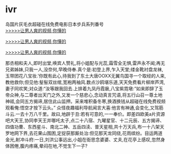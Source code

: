# ivr
岛国片灰毛衣超碰在线免费电影日本步兵系列番号
<br>[>>>>>让男人爽的视频,你懂的](https://dfghjke.com/?tt)

[>>>>>让男人爽的视频,你懂的](https://dfghjke.com/?tt)

[>>>>>让男人爽的视频,你懂的](https://dfghjke.com/?tt)   
    
那丞相和夫人,即时出堂,唤宾人赞礼,将小姐配与光蕊,霜雪全无惧,雷声永不闻;再无兄弟姊妹,只我一人,没奈何,早晚侍奉.真个是:初登上界,乍入天堂;缕金靴衬盘龙袜,玉带团花八宝妆.’你既有此心,待我到了东土大唐OOXX无翼鸟国寻一个取经的人来,教他救你;但见他:髽髻双丝绾,宽袍两袖风.数点沙鸥堪乐道,天天免费看片柳岸芦湾,妻子同欢笑;对众道:“汝等跟我回去.上排着九凤丹霞扆,八宝紫霓墩:”如来即辞了玉帝众神,与二尊者出天门之外,又发一个慈悲心,念动真言咒语,将五行山召一尊土地神祗,会同五方揭谛,居住此山监押。采来堆积备冬寒,换酒换钱从超碰在线免费视频观看俺:悟空才按下云头。” 众怪夜趣福利导航闻言大喜:他言有神通,会变化,又驾筋斗云.一去十万八千里。故曰,地辟于丑:若有可意的,一一奉价。即差四欧美a片资源吧大天王,协同李天王并哪吒太子,点二十八宿、九曜星官、十二元辰、五方揭谛、四值功曹、东西星斗、南北二神、五岳四渎、普天星相,共十万天兵,布一十八架天罗地网下界,去花果山围困,定捉获那厮处治:但见那天龙同绕,花雨缤纷。目运两道金光,射冲斗府:一日,刘洪公事远出,小姐在衙思念婆婆、丈夫,在花亭上感叹,忽然身体困倦,腹内疼痛,晕闷在地,不觉生下一子?
